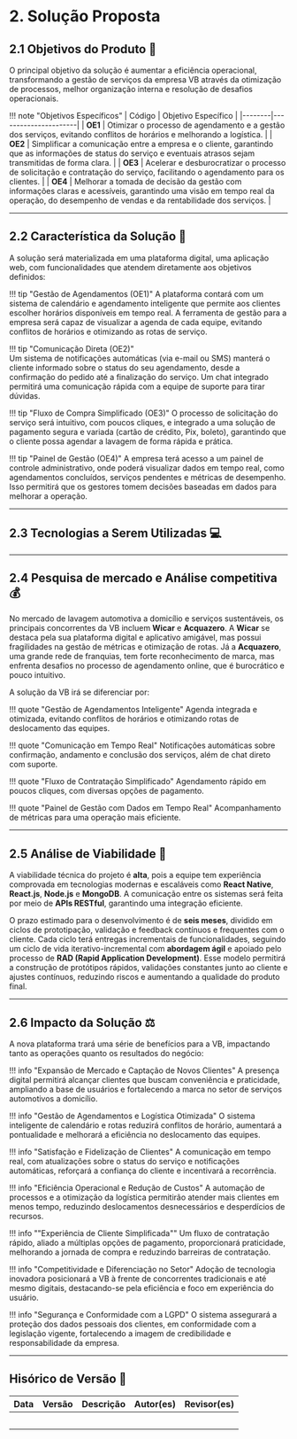 # 2. **Solução Proposta**

## 2.1 **Objetivos do Produto** 🚀

O principal objetivo da solução é aumentar a eficiência operacional, transformando a gestão de serviços da empresa VB através da otimização de processos, melhor organização interna e resolução de desafios operacionais.

!!! note "Objetivos Específicos"
    | Código | Objetivo Específico |
    |--------|----------------------|
    | **OE1** | Otimizar o processo de agendamento e a gestão dos serviços, evitando conflitos de horários e melhorando a logística. |
    | **OE2** | Simplificar a comunicação entre a empresa e o cliente, garantindo que as informações de status do serviço e eventuais atrasos sejam transmitidas de forma clara. |
    | **OE3** | Acelerar e desburocratizar o processo de solicitação e contratação do serviço, facilitando o agendamento para os clientes. |
    | **OE4** | Melhorar a tomada de decisão da gestão com informações claras e acessíveis, garantindo uma visão em tempo real da operação, do desempenho de vendas e da rentabilidade dos serviços. |

---

## 2.2 **Característica da Solução** 🧩

A solução será materializada em uma plataforma digital, uma aplicação
web, com funcionalidades que atendem diretamente aos objetivos definidos:

!!! tip "Gestão de Agendamentos (OE1)" 
    A plataforma contará com um sistema de calendário e agendamento inteligente que permite aos clientes escolher horários disponíveis
    em tempo real. A ferramenta de gestão para a empresa será capaz de visualizar a agenda
    de cada equipe, evitando conflitos de horários e otimizando as rotas de serviço.

!!! tip "Comunicação Direta (OE2)"  
    Um sistema de notificações automáticas (via e-mail ou
    SMS) manterá o cliente informado sobre o status do seu agendamento, desde a confirmação
    do pedido até a finalização do serviço. Um chat integrado permitirá uma comunicação
    rápida com a equipe de suporte para tirar dúvidas.

!!! tip "Fluxo de Compra Simplificado (OE3)" 
    O processo de solicitação do serviço será
    intuitivo, com poucos cliques, e integrado a uma solução de pagamento segura e variada
    (cartão de crédito, Pix, boleto), garantindo que o cliente possa agendar a lavagem de
    forma rápida e prática.


!!! tip "Painel de Gestão (OE4)" 
    A empresa terá acesso a um painel de controle  administrativo, onde poderá visualizar dados em tempo real, como agendamentos concluídos,
    serviços pendentes e métricas de desempenho. Isso permitirá que os gestores tomem
    decisões baseadas em dados para melhorar a operação.

---

## 2.3 **Tecnologias a Serem Utilizadas** 💻

---

## 2.4 **Pesquisa de mercado e Análise competitiva** 💰

No mercado de lavagem automotiva a domicílio e serviços sustentáveis, os principais
concorrentes da VB incluem **Wicar** e **Acquazero**. A **Wicar** se destaca pela sua plataforma digital e aplicativo amigável, mas possui fragilidades na gestão de métricas e otimização de rotas. Já a **Acquazero**, uma grande rede de franquias, tem forte reconhecimento de marca, mas enfrenta desafios no processo de agendamento online, que é burocrático e pouco intuitivo.

A solução da VB irá se diferenciar por:

!!! quote "Gestão de Agendamentos Inteligente" 
    Agenda integrada e otimizada, evitando
    conflitos de horários e otimizando rotas de deslocamento das equipes.

!!! quote "Comunicação em Tempo Real"
    Notificações automáticas sobre confirmação,
    andamento e conclusão dos serviços, além de chat direto com suporte.

!!! quote "Fluxo de Contratação Simplificado"
    Agendamento rápido em poucos cliques,
    com diversas opções de pagamento.

!!! quote "Painel de Gestão com Dados em Tempo Real"
    Acompanhamento de métricas
    para uma operação mais eficiente.

---

## **2.5 Análise de Viabilidade** 🔎

A viabilidade técnica do projeto é **alta**, pois a equipe tem experiência comprovada em
tecnologias modernas e escaláveis como **React Native**, **React.js**, **Node.js** e **MongoDB**.
A comunicação entre os sistemas será feita por meio de **APIs RESTful**, garantindo uma
integração eficiente.

O prazo estimado para o desenvolvimento é de **seis meses**, dividido em ciclos de prototipação, validação e feedback contínuos e frequentes com o cliente. Cada ciclo terá entregas incrementais de funcionalidades, seguindo um ciclo de vida iterativo-incremental com **abordagem ágil** e apoiado pelo processo de __RAD (Rapid Application Development)__. Esse modelo permitirá a construção de protótipos rápidos, validações constantes junto ao cliente e ajustes contínuos, reduzindo riscos e aumentando a qualidade do produto final.

---

## 2.6 **Impacto da Solução** ⚖️

A nova plataforma trará uma série de benefícios para a VB, impactando tanto as
operações quanto os resultados do negócio:

!!! info "Expansão de Mercado e Captação de Novos Clientes" 
    A presença digital
    permitirá alcançar clientes que buscam conveniência e praticidade, ampliando a base
    de usuários e fortalecendo a marca no setor de serviços automotivos a domicílio.

!!! info "Gestão de Agendamentos e Logística Otimizada"
    O sistema inteligente de calendário e rotas reduzirá conflitos de horário, aumentará a pontualidade e melhorará
    a eficiência no deslocamento das equipes.

!!! info "Satisfação e Fidelização de Clientes" 
    A comunicação em tempo real, com
    atualizações sobre o status do serviço e notificações automáticas, reforçará a confiança
    do cliente e incentivará a recorrência.

!!! info "Eficiência Operacional e Redução de Custos"
    A automação de processos e a
    otimização da logística permitirão atender mais clientes em menos tempo, reduzindo
    deslocamentos desnecessários e desperdícios de recursos.

!!! info ""Experiência de Cliente Simplificada""
    Um fluxo de contratação rápido, aliado a
    múltiplas opções de pagamento, proporcionará praticidade, melhorando a jornada
    de compra e reduzindo barreiras de contratação.

!!! info "Competitividade e Diferenciação no Setor"
    Adoção de tecnologia inovadora
    posicionará a VB à frente de concorrentes tradicionais e até mesmo digitais, destacando-se
    pela eficiência e foco em experiência do usuário.

!!! info "Segurança e Conformidade com a LGPD"
    O sistema assegurará a proteção dos
    dados pessoais dos clientes, em conformidade com a legislação vigente, fortalecendo
    a imagem de credibilidade e responsabilidade da empresa.

---

## **Hisórico de Versão** 🔄

| Data       | Versão | Descrição                                         | Autor(es)        | Revisor(es)     |
|------------|--------|---------------------------------------------------|------------------|-----------------|
|            |        |                                                   |                  |                 |
|            |        |                                                   |                  |                 |
|            |        |                                                   |                  |                 |
|            |        |                                                   |                  |                 |
|            |        |                                                   |                  |                 |

